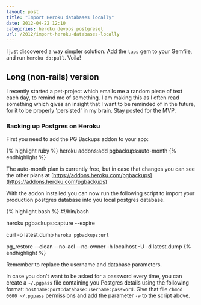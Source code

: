 ```yaml
---
layout: post
title: "Import Heroku databases locally"
date: 2012-04-22 12:10
categories: heroku devops postgresql
url: /2012/import-heroku-databases-locally
---
```


I just discovered a way simpler solution. Add the `taps` gem to your Gemfile,
and run `heroku db:pull`. Voila!

<!-- more -->

## Long (non-rails) version

I recently started a pet-project which emails me a random piece of text
each day, to remind me of something. I am making this as I often read something
which gives an insight that I want to be reminded of in the future, for it to be
properly 'persisted' in my brain. Stay posted for the MVP.

### Backing up Postgres on Heroku

First you need to add the PG Backups addon to your app:

{% highlight ruby %}
heroku addons:add pgbackups:auto-month
{% endhighlight %}

The auto-month plan is currently free, but in case that changes you can see the
other plans at [https://addons.heroku.com/pgbackups](https://addons.heroku.com/pgbackups)

With the addon installed you can now run the following script to import your
production postgres database into you local postgres database.

{% highlight bash %}
#!/bin/bash

heroku pgbackups:capture --expire

curl -o latest.dump `heroku pgbackups:url`

pg_restore --clean --no-acl --no-owner -h localhost -U <username> -d <database> latest.dump
{% endhighlight %}

Remember to replace the username and database parameters.

In case you don't want to be asked for a password every time, you can create a
`~/.pgpass` file containing you Postgres details using the following format:
`hostname:port:database:username:password`. Give that file `chmod 0600 ~/.pgpass`
permissions and add the parameter `-w` to the script above.
